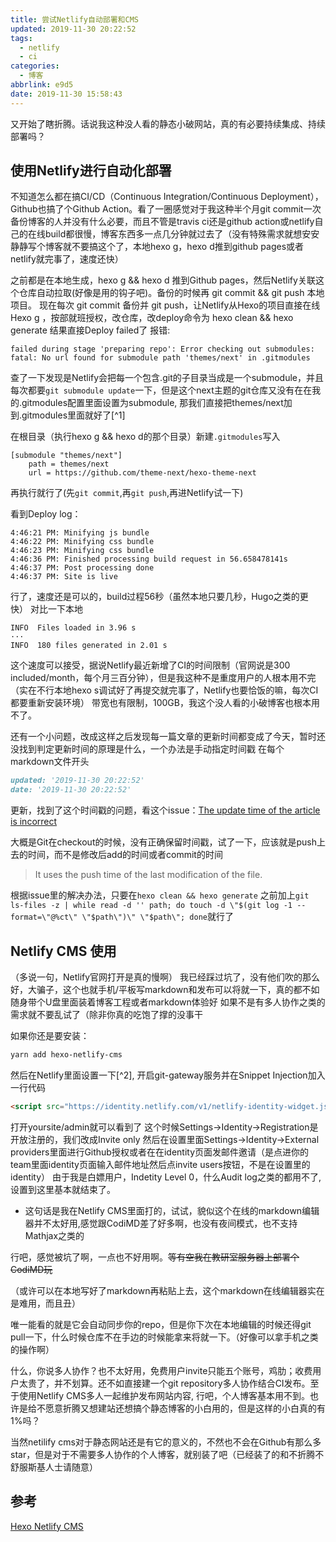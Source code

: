 ```yaml
---
title: 尝试Netlify自动部署和CMS
updated: 2019-11-30 20:22:52
tags:
  - netlify
  - ci
categories:
  - 博客
abbrlink: e9d5
date: 2019-11-30 15:58:43
---
```

又开始了瞎折腾。话说我这种没人看的静态小破网站，真的有必要持续集成、持续部署吗？

<!-- more -->

## 使用Netlify进行自动化部署

不知道怎么都在搞CI/CD（Continuous Integration/Continuous Deployment），Github也搞了个Github Action。看了一圈感觉对于我这种半个月git commit一次备份博客的人并没有什么必要，而且不管是travis ci还是github action或netlify自己的在线build都很慢，博客东西多一点几分钟就过去了（没有特殊需求就想安安静静写个博客就不要搞这个了，本地hexo g，hexo d推到github pages或者netlify就完事了，速度还快）

之前都是在本地生成，hexo g && hexo d 推到Github pages，然后Netlify关联这个仓库自动拉取(好像是用的钩子吧)。备份的时候再 git commit && git push 本地项目。
现在每次 git commit 备份并 git push，让Netlify从Hexo的项目直接在线 Hexo g ，按部就班授权，改仓库，改deploy命令为 hexo clean && hexo generate
结果直接Deploy failed了
报错:

```log
failed during stage 'preparing repo': Error checking out submodules: fatal: No url found for submodule path 'themes/next' in .gitmodules
```

查了一下发现是Netlify会把每一个包含.git的子目录当成是一个submodule，并且每次都要`git submodule update`一下，但是这个next主题的git仓库又没有在在我的.gitmodules配置里面设置为submodule, 那我们直接把themes/next加到.gitmodules里面就好了\[^1]

在根目录（执行hexo g && hexo d的那个目录）新建`.gitmodules`写入

```log
[submodule "themes/next"]
	path = themes/next
	url = https://github.com/theme-next/hexo-theme-next
```

再执行就行了(先`git commit`,再`git push`,再进Netlify试一下)

看到Deploy log：

```log
4:46:21 PM: Minifying js bundle
4:46:22 PM: Minifying css bundle
4:46:23 PM: Minifying css bundle
4:46:36 PM: Finished processing build request in 56.658478141s
4:46:37 PM: Post processing done
4:46:37 PM: Site is live
```

行了，速度还是可以的，build过程56秒（虽然本地只要几秒，Hugo之类的更快）
对比一下本地

```log
INFO  Files loaded in 3.96 s
···
INFO  180 files generated in 2.01 s
```

这个速度可以接受，据说Netlify最近新增了CI的时间限制（官网说是300 included/month，每个月三百分钟），但是我这种不是重度用户的人根本用不完（实在不行本地hexo s调试好了再提交就完事了，Netlify也要恰饭的嘛，每次CI都要重新安装环境）
带宽也有限制，100GB，我这个没人看的小破博客也根本用不了。

还有一个小问题，改成这样之后发现每一篇文章的更新时间都变成了今天，暂时还没找到判定更新时间的原理是什么，一个办法是手动指定时间戳
在每个markdown文件开头

```markdown
updated: '2019-11-30 20:22:52'
date: '2019-11-30 20:22:52'
```

更新，找到了这个时间戳的问题，看这个issue：[The update time of the article is incorrect](https://github.com/theme-next/hexo-theme-next/issues/893)

大概是Git在checkout的时候，没有正确保留时间戳，试了一下，应该就是push上去的时间，而不是修改后add的时间或者commit的时间

>It uses the push time of the last modification of the file.

根据issue里的解决办法，只要在`hexo clean && hexo generate` 之前加上`git ls-files -z | while read -d '' path; do touch -d \"$(git log -1 --format=\"@%ct\" \"$path\")\" \"$path\"; done`就行了

## Netlify CMS 使用

（多说一句，Netlify官网打开是真的慢啊）
我已经踩过坑了，没有他们吹的那么好，大骗子，这个也就手机/平板写markdown和发布可以将就一下，真的都不如随身带个U盘里面装着博客工程或者markdown体验好
如果不是有多人协作之类的需求就不要乱试了（除非你真的吃饱了撑的没事干

如果你还是要安装：

```bash
yarn add hexo-netlify-cms
```

然后在Netlify里面设置一下\[^2], 开启git-gateway服务并在Snippet Injection加入一行代码

```html
<script src="https://identity.netlify.com/v1/netlify-identity-widget.js"></script>
```

打开yoursite/admin就可以看到了
这个时候Settings->Identity->Registration是开放注册的，我们改成Invite only
然后在设置里面Settings->Identity->External providers里面进行Github授权或者在在identity页面发邮件邀请（是点进你的team里面identity页面输入邮件地址然后点invite users按钮，不是在设置里的identity）
由于我是白嫖用户，Indetity Level 0，什么Audit log之类的都用不了, 设置到这里基本就结束了。

* 这句话是我在Netlify CMS里面打的，试试，貌似这个在线的markdown编辑器并不太好用,感觉跟CodiMD差了好多啊，也没有夜间模式，也不支持Mathjax之类的

行吧，感觉被坑了啊，一点也不好用啊。~~等有空我在教研室服务器上部署个CodiMD玩~~

（或许可以在本地写好了markdown再粘贴上去，这个markdown在线编辑器实在是难用，而且丑）

唯一能看的就是它会自动同步你的repo，但是你下次在本地编辑的时候还得git pull一下，什么时候仓库不在手边的时候能拿来将就一下。（好像可以拿手机之类的操作啊）

什么，你说多人协作？也不太好用，免费用户invite只能五个账号，鸡肋；收费用户太贵了，并不划算。还不如直接建一个git repository多人协作结合CI发布。至于使用Netlify CMS多人一起维护发布网站内容, 行吧，个人博客基本用不到。也许是给不愿意折腾又想建站还想搞个静态博客的小白用的，但是这样的小白真的有1%吗？

当然netilify cms对于静态网站还是有它的意义的，不然也不会在Github有那么多star，但是对于不需要多人协作的个人博客，就别装了吧（已经装了的和不折腾不舒服斯基人士请随意）

## 参考

[Hexo Netlify CMS](https://github.com/jiangtj/hexo-netlify-cms/blob/master/README-ZH.md)

[^1]:[Git 工具 - 子模块](https://git-scm.com/book/zh/v2/Git-工具-子模块) 可能会有切换分支等其他问题
[^2]:<https://www.dnocm.com/articles/beechnut/hexo-netlify-cms/>

